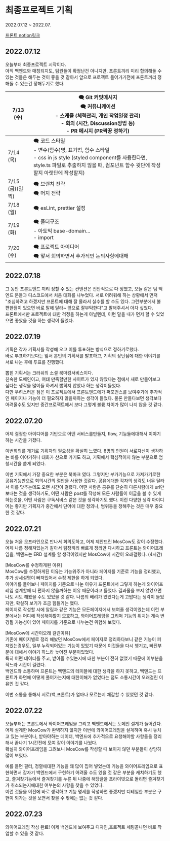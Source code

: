 # 최종프로젝트 기획

2022.07.12 ~ 2022.07.

[프론트 notion링크](https://www.notion.so/prgrms/FE-c1f9c7e444d64ae68f6d796123c08918)


## 2022.07.12
오늘부터 최종프로젝트 시작이다.  
아직 백엔드와 매칭되지도, 팀원들이 확정난건 아니지만, 프론트끼리 미리 합의해둘 수 있는 것들은 해두는 것이 좋을 것 같아서 앞으로 프로젝트 들어가기전에 프론트끼리 정해둘 수 있는건 정해두기로 했다.  

| 7/13 (수) | 🗨️ Git 커밋메시지 <br> 🗨️ 커뮤니케이션 <br> - 스케쥴 (체력관리, 개인 작업일정 관리)<br> - 회의 (시간, Discussion방법 등)<br> - PR 메시지 (PR짝꿍 정하기) |
| --- | --- |
| 7/14 (목) | 🗨️ 코드 스타일 <br> - 변수(함수)명, 표기법, 함수 스타일<br> - css in js style (styled component를 사용한다면, style.ts 파일로 추출하지 않을 때, 컴포넌트 함수 윗단에 작성할지 아랫단에 작성할지)  |
| 7/15 (금)(일찍) | 🗨️ 브랜치 전략<br>🗨️ 머지 전략 |
| 7/18 (월) | 🗨️ esLint, prettier 설정 |
| 7/19 (화) | 🗨️ 폴더구조 <br> - 아토믹 base-domain… <br>- import |
| 7/20 (수) | 🗨️ 프로젝트 아이디어 <br> 🗨️ 앞서 회의하면서 추가적인 논의사항에대해  |

## 2022.07.18
그 동안 프론트엔드 끼리 정할 수 있는 컨밴션은 전반적으로 다 정했고, 오늘 같은 팀 백엔드 분들과 디스코드에서 처음 대화를 나누었다. 서로 어려워해 하는 상황에서 먼저 "조심하려고 하겠지만 프론트에 대해 잘 몰라서 실수를 할 수도 있다. 그런부분에서 불편한점이 있으면 바로 말해 달라~ 앞으로 잘부탁한다"고 말해주셔서 아차 싶었다.  
프론트에서만 프로젝트에 대한 걱정을 하는게 아닐텐데, 이런 말을 내가 먼저 할 수 있었으면 좋았을 것을 하는 생각이 들었다.  

## 2022.07.19
기획은 각자 기획서를 작성해 오고 이를 투표하는 방식으로 정하기로했다.  
바로 투표하기보다는 앞서 본인의 기획서를 발표하고, 기획의 장단점에 대한 이야기를 서로 나눈 후에 투표를 진행했다.  

뽑힌 기획서는 크러쉬의 소셜 북마킹서비스이다.  
친숙한 도메인이고, 여태 만족할만한 사이트가 있지 않았다는 점에서 새로 만들어보고 싶다는 생각을 많이들 하셔서 뽑히지 않았나 하는 생각이들었다.  
다만 우려스러운 점은 이 프로젝트에서 프론트엔드에가 퍼포먼스를 보여주기에 추가적인 페이지나 기능이 더 필요하지 않을까하는 생각이 들었다. 물론 만들다보면 생각보다 어려울수도 있지만 중간프로젝트에서 보다 그렇게 볼륨 차이가 많이 나지 않을 것 같다.  

## 2022.07.20
어제 결정한 아이디어를 기반으로 어떤 서비스를만들지, flow, 기능들에대해서 이야기하는 시간을 가졌다.  

이번회의를 개기로 기획자의 필요성을 확실히 느꼈다. 8명의 인원이 서로자신이 생각하는 바를 이야기하니 대화가 산으로 가기도 하고, 기획에서 핵심적이지 않는 부분으로 엄청시간을 쏟게 되었다.  

이번 기획에서 가장 중요한 부분은 북마크 였다. 그렇지만 부가기능으로 가져가기로한 공유기능만으로 회의시간의 절반을 사용한 것같다. 공유에대한 각자의 생각도 너무 달라서 이를 맞추는데도 오랜 시간이 걸렸다. 어떤 사람은 공유를 단순히 다른사람에게 url만 보내는 것을 생각하기도, 어떤 사람은 post를 작성해 모든 사람들이 이글을 볼 수 있게 하는것을, 어떤 사람은 구독서비스 같은 것을 생각하기도 했다. 이런 다양한 생각 아이디어는 좋지만 기획자가 중간에서 단어에 대한 정의나, 범위등을 정해주는 것은 매우 중요한 것 같다. 


## 2022.07.21
오늘 처음 오프라인으로 만나서 회의도하고, 어제 제안드린 MosCow도 같이 수정했다.  
어제 나름 정해져있는거 같아서 팀장끼리 빠르게 정리만 다시하고 프론트는 와이어프레임을, 백엔드는 ERD 설계를 할 생각이였지만 MosCow에 시간이 오래걸렸다. (4시간) 

[MosCow를 수정하게된 이유]  
MosCow를 수정하게된 이유는 기능위주가 아니라 페이지를 기준로 기능을 정리했고, 추가 상세설명이 빠져있어서 수정 제한을 하게 되었다.  
이야기를 들어보니 페이지를 기준으로 나눈 이유가 프론트에서 그렇게 하는게 와이어프레임 설계할때 더 편하지 않을까하는 이유 때문이라고 들었다. 결과물을 보지 않았으면 나도 시도 해봤을 수도 있었을 것 같다. 나름의 배려가 있었다는게 고맙다는 생각이 들었지만, 확실히 보기가 조금 힘들기는 했다.  
페이지로 작성할 시에 알림과 같은 기능은 모든페이지에서 보여줄 생각이였는데 이런 부분에서는 어디에 작성해야할지 모호하고, 와이어프레임을 그리며 기능의 위치는 계속 변경될 가능성이 있어 페이지를 기준으로 나누는건 위험해 보였다.  

[MosCow에 시간이오래 걸린이유]  
기존에 페이지별로 정리 해놨던 MosCow에서 페이지로 정리하다보니 같은 기능이 퍼져있는경우도, 일부 누락되어있는 기능이 있었기 때문에 이것들을 다시 챙기고, 빠진부분에 대해서 이야기 하느라 늦어진 부분이있었다.  
특히 어떤 데이터를 주고, 받아올 수있는지에 대한 부분이 전혀 없었기 때문에 이부분을 적느라 시간이 걸렸다.  
백엔드와 소통하며 프론트는 백엔드의 테이블에 대한 생각을 하지 못하고, 백엔드는 프론트가 화면에 어떻게 풀어가는지에 대한이해가 없었다는 점도 소통시간이 오래걸린 이유인 것 같다. 

이번 소통을 통해서 서로(백,프론트)가 얼마나 모르는지 체감할 수 있었던 것 같다. 

## 2022.07.22  
오늘부터는 프론트에서 와이어프레임을 그리고 백엔드에서는 도메인 설계가 들어간다.   
어제 설계한 MosCow가 완벽하지 않지만 이번에 와이어프레임을 설계하며 혹시 놓치고 있는 부분이나, 받아야하는 데이터, 백엔드에 추가적으로 요청해야할 사항들을 정리해서 끝나기 1시간전에 모여 같이 이야기를 나눴다.  
확실히 와이어프레임을 그려보니 MosCow를 작성할 때 보이지 않던 부분들이 상당히 많이 보였다.  

예를 들면 필터, 정렬에대한 기능을 꽤 많이 집어 넣었는데 기능을 와이어프레임으로 표현하면서 갑자기 백엔드에서 구현하기 어려울 수도 있을 것 같은 부분을 캐치하기도 했고, 즐겨찾기능에서 즐겨찾기를 누른 뒤 나중에 해당글을 프라이빗으로 돌리면 즐겨찾기가 취소되는지에대한 여부논의 사항을 찾을 수 있었다.  
이런 것들을 이전에 바로 생각하고 기능 명세를 작성하면 좋겠지만 디테일한 부분은 구현이 되가는 것을 보면서 찾을 수 밖에는 없는 것 같다. 

## 2022.07.23
와이어프레임 작성 완료! 
이제 백엔드에 보여주고 디자인,프로젝트 세팅끝나면 바로 작업할 수 있을 것 같다. 